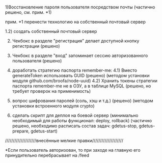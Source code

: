 
1)Восстановление пароля пользователя посредством почты (частично решено, см. прим. *1)

прим. *1 перенести технологию на собственный почтовый сервер

1.2) создать собственный почтовый сервер

2) Чекбокс в разделе "регистрация" делает доступной кнопку регистрации (решено)

3) Чекбокс в разделе "вход" запоминает сессию авторизованного пользователя (решено)

4) доработать стратегию паспорта remember-me:
4.1) Вместо generateToken использовать GUID (решено) (методом установки модуля github.com/broofa/node-uuid)
4.2) Хранить токены стратегии паспорта remember-me не в ОЗУ, а в таблице MySQL (решено, но требует проверок на применимость)

5) вопрос шифрования паролей (соль, хэш и т.д.) (решено) (методом установки встроенного модуля crypto)

6) сделать скрипт для деплоя на боевой сервер (минимально необходимый для работы функционал: deploy, rollback) 
   (частично решено, необходимо расписать состав задач: gdetus-stop, gdetus-prepare, gdetus-start)

 








////////////////////внесённые мелкие правки////////////////////

*Если пользователь авторизован, то при заходе на главную его 
принудительно перебрасывает на /feed

